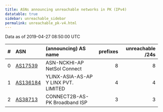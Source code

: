 ```yaml
---
title: ASNs announcing unreachable networks in PK (IPv4)
datatable: true
sidebar: unreachable_sidebar
permalink: unreachable_pk-v4.html
---
```


Data as of 2019-04-27 08:50:00 UTC


<div class="datatable-begin"></div>

|   # | ASN                                      | (announcing) AS name                 |   prefixes |   unreachable /24s |
|----:|:-----------------------------------------|:-------------------------------------|-----------:|-------------------:|
|   0 | [AS17539](unreachable_AS17539-v4.html)   | ASN-NCKHI-AP NetSol Connect          |          8 |                  8 |
|   1 | [AS136184](unreachable_AS136184-v4.html) | YLINX-ASIA-AS-AP Y LINX PVT. LIMITED |          4 |                  4 |
|   2 | [AS38713](unreachable_AS38713-v4.html)   | CONNECT2B-AS-PK Broadband ISP        |          3 |                  3 |

<div class="datatable-end"></div>